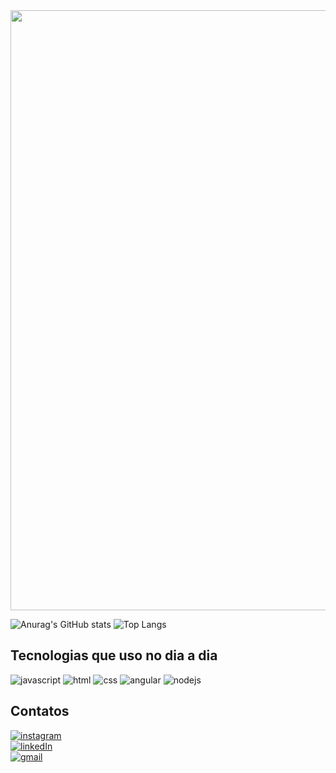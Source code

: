 <img style="width: 100vw;" src="./Kau%C3%A3%20Santiago%20(3).png">

![Anurag's GitHub stats](https://github-readme-stats.vercel.app/api?username=KpSantiago&show_icons=true&theme=cobalt&bg_color=020202&border_color=fff5&title_color=0df&icon_color=0df&line_height=28) ![Top Langs](https://github-readme-stats.vercel.app/api/top-langs/?username=KpSantiago&layout=donut&bg_color=020202&text_color=fff&border_color=fff5)

## Tecnologias que uso no dia a dia

![javascript](https://img.shields.io/badge/JavaScript-F7DF1E.svg?style=for-the-badge&logo=JavaScript&logoColor=black) ![html](https://img.shields.io/badge/HTML5-E34F26.svg?style=for-the-badge&logo=HTML5&logoColor=white) ![css](https://img.shields.io/badge/CSS3-1572B6.svg?style=for-the-badge&logo=CSS3&logoColor=white) ![angular](https://img.shields.io/badge/Angular-DD0031.svg?style=for-the-badge&logo=Angular&logoColor=white) ![nodejs](https://img.shields.io/badge/Node.js-339933.svg?style=for-the-badge&logo=nodedotjs&logoColor=white)

## Contatos

[![instagram](https://img.shields.io/badge/Instagram-E4405F.svg?style=for-the-badge&logo=Instagram&logoColor=white&)](http://instagram.com/agatsuma._.ken) <br>
[![linkedIn](https://img.shields.io/badge/LinkedIn-0A66C2.svg?style=for-the-badge&logo=LinkedIn&logoColor=white)](https://www.linkedin.com/in/kau%C3%A3-santiago-7399a6262/) <br>
[![gmail](https://img.shields.io/badge/Gmail-D14836?style=for-the-badge&logo=gmail&logoColor=white)](https://mail.google.com/mail/u/0/#inbox?compose=CllgCJfscjwGgwWCvCvCTjlKrMLqFbhfMTDnGPrJxtpcTGdTtrgZrWdwvQjXJZnttKKWvlpDbTg)
